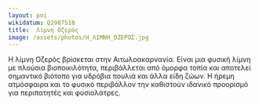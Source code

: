 ```yaml
---
layout: poi
wikidatum: Q2987510
title:  Λίμνη Οζερός
image: /assets/photos/Η_ΛΙΜΝΗ_ΟΖΕΡΟΣ.jpg
---
```


Η λίμνη Οζερός βρίσκεται στην Αιτωλοακαρνανία. Είναι μια φυσική λίμνη με πλούσια βιοποικιλότητα, περιβάλλεται από όμορφα τοπία και αποτελεί σημαντικό βιότοπο για υδρόβια πουλιά και άλλα είδη ζώων. Η ήρεμη ατμόσφαιρα και το φυσικό περιβάλλον την καθιστούν ιδανικό προορισμό για περιπατητές και φυσιολάτρες.
